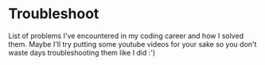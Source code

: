 # Troubleshoot
List of problems I've encountered in my coding career and how I solved them. 
Maybe I'll try putting some youtube videos for your sake so you don't waste days troubleshooting them like I did :')
